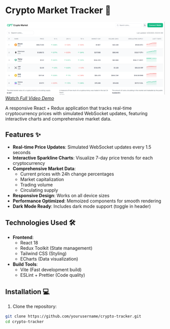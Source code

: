 # Crypto Market Tracker 🚀

![Project Screenshot](./public/screenshot.png)
*[Watch Full Video Demo](https://drive.google.com/drive/folders/1EVSLnPxue5NVYOIpbJgJs6ms-nG8nOZx?usp=drive_link)*

A responsive React + Redux application that tracks real-time cryptocurrency prices with simulated WebSocket updates, featuring interactive charts and comprehensive market data.

## Features ✨

- **Real-time Price Updates**: Simulated WebSocket updates every 1.5 seconds
- **Interactive Sparkline Charts**: Visualize 7-day price trends for each cryptocurrency
- **Comprehensive Market Data**: 
  - Current prices with 24h change percentages
  - Market capitalization
  - Trading volume
  - Circulating supply
- **Responsive Design**: Works on all device sizes
- **Performance Optimized**: Memoized components for smooth rendering
- **Dark Mode Ready**: Includes dark mode support (toggle in header)

## Technologies Used 🛠️

- **Frontend**: 
  - React 18
  - Redux Toolkit (State management)
  - Tailwind CSS (Styling)
  - ECharts (Data visualization)
- **Build Tools**:
  - Vite (Fast development build)
  - ESLint + Prettier (Code quality)

## Installation 💻

1. Clone the repository:
```bash
git clone https://github.com/yourusername/crypto-tracker.git
cd crypto-tracker
